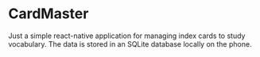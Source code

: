 # CardMaster

Just a simple react-native application for managing index cards to study vocabulary. The data is stored in an SQLite database locally on the phone.
